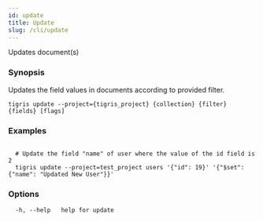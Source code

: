 ```yaml
---
id: update
title: Update
slug: /cli/update
---
```


Updates document(s)

### Synopsis

Updates the field values in documents according to provided filter.

```shell
tigris update --project={tigris_project} {collection} {filter} {fields} [flags]
```

### Examples

```shell

  # Update the field "name" of user where the value of the id field is 2
  tigris update --project=test_project users '{"id": 19}' '{"$set": {"name": "Updated New User"}}'

```

### Options

```
  -h, --help   help for update
```
